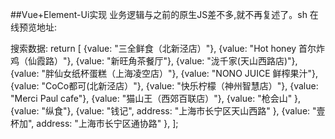 ##Vue+Element-Ui实现
业务逻辑与之前的原生JS差不多,就不再复述了。sh
在线预览地址:


搜索数据:
 return [
{value: "三全鲜食（北新泾店）"},
{value: "Hot honey 首尔炸鸡（仙霞路）"},
{value: "新旺角茶餐厅"},
{value: "泷千家(天山西路店)"},
{value: "胖仙女纸杯蛋糕（上海凌空店）"},
{value: "NONO JUICE  鲜榨果汁"},
{value: "CoCo都可(北新泾店）"},
{value: "快乐柠檬（神州智慧店）"},
{value: "Merci Paul cafe"},
{value: "猫山王（西郊百联店）"},
{value: "枪会山" },
{value: "纵食"},
{value: "钱记", address: "上海市长宁区天山西路" },
{value: "壹杯加", address: "上海市长宁区通协路" },
];